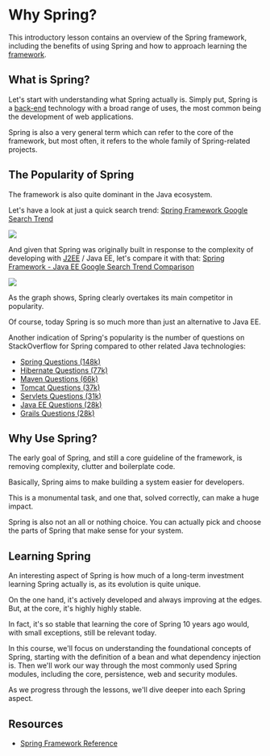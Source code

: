  # Why Spring?
 
This introductory lesson contains an overview of the Spring framework, including the benefits of using Spring and how to approach learning the [framework](https://en.wikipedia.org/wiki/Software_framework).

## What is Spring?
Let's start with understanding what Spring actually is. Simply put, Spring is a [back-end](https://en.wikipedia.org/wiki/Front_and_back_ends) technology with a broad range of uses, the most common being the development of web applications.

Spring is also a very general term which can refer to the core of the framework, but most often, it refers to the whole family of Spring-related projects.

## The Popularity of Spring
The framework is also quite dominant in the Java ecosystem.

Let's have a look at just a quick search trend: [Spring Framework Google Search Trend](https://trends.google.com/trends/explore?date=all&q=%2Fm%2F0dhx5b)

![](https://cdn.fs.teachablecdn.com/ADNupMnWyR7kCWRvm76Laz/https://www.filepicker.io/api/file/J3vkMLZ2QGijwCJbaIIB)

And given that Spring was originally built in response to the complexity of developing with [J2EE](https://www.oracle.com/technetwork/java/javaee/appmodel-135059.html) / Java EE, let's compare it with that: [Spring Framework - Java EE Google Search Trend Comparison](https://trends.google.com/trends/explore?date=all&q=%2Fm%2F0dhx5b,Java%20EE)

![](https://cdn.fs.teachablecdn.com/ADNupMnWyR7kCWRvm76Laz/https://www.filepicker.io/api/file/Tg9eUN91Q3iDqgUVFrnd)

As the graph shows, Spring clearly overtakes its main competitor in popularity.

Of course, today Spring is so much more than just an alternative to Java EE.

Another indication of Spring's popularity is the number of questions on StackOverflow for Spring compared to other related Java technologies:

-   [Spring Questions (148k)](https://stackoverflow.com/questions/tagged/spring)
-   [Hibernate Questions (77k)](https://stackoverflow.com/questions/tagged/hibernate)
-   [Maven Questions (66k)](https://stackoverflow.com/questions/tagged/maven)
-   [Tomcat Questions (37k)](https://stackoverflow.com/questions/tagged/tomcat)
-   [Servlets Questions (31k)](https://stackoverflow.com/questions/tagged/servlets)
-   [Java EE Questions (28k)](https://stackoverflow.com/questions/tagged/java-ee)
-   [Grails Questions (28k)](https://stackoverflow.com/questions/tagged/grails)

## Why Use Spring?
The early goal of Spring, and still a core guideline of the framework, is removing complexity, clutter and boilerplate code.

Basically, Spring aims to make building a system easier for developers.

This is a monumental task, and one that, solved correctly, can make a huge impact.

Spring is also not an all or nothing choice. You can actually pick and choose the parts of Spring that make sense for your system.

## Learning Spring
An interesting aspect of Spring is how much of a long-term investment learning Spring actually is, as its evolution is quite unique.

On the one hand, it's actively developed and always improving at the edges. But, at the core, it's highly highly stable.

In fact, it's so stable that learning the core of Spring 10 years ago would, with small exceptions, still be relevant today.

In this course, we'll focus on understanding the foundational concepts of Spring, starting with the definition of a bean and what dependency injection is. Then we'll work our way through the most commonly used Spring modules, including the core, persistence, web and security modules.

As we progress through the lessons, we'll dive deeper into each Spring aspect.

## Resources
- [Spring Framework Reference](https://docs.spring.io/spring/docs/current/spring-framework-reference/overview.html)